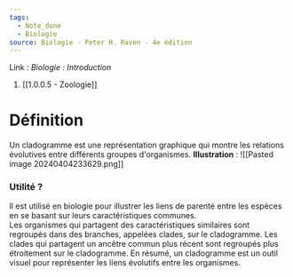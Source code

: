 ```yaml
---
tags:
  - Note_done
  - Biologie
source: Biologie - Peter H. Raven - 4e édition
---
```


Link :
_Biologie : Introduction_
1. [[1.0.0.5 - Zoologie]]

# Définition
Un cladogramme est une représentation graphique qui montre les relations évolutives entre différents groupes d'organismes. 
**Illustration** : ![[Pasted image 20240404233629.png]]
### Utilité ?
Il est utilisé en biologie pour illustrer les liens de parenté entre les espèces en se basant sur leurs caractéristiques communes. 
\
Les organismes qui partagent des caractéristiques similaires sont regroupés dans des branches, appelées clades, sur le cladogramme. Les clades qui partagent un ancêtre commun plus récent sont regroupés plus étroitement sur le cladogramme. En résumé, un cladogramme est un outil visuel pour représenter les liens évolutifs entre les organismes.